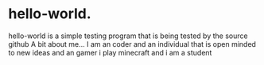 # hello-world.
hello-world is a simple testing program that is being tested by the source github
A bit about me...
I am an coder and an individual that is open minded to new ideas and an gamer i play minecraft and i am a student 
